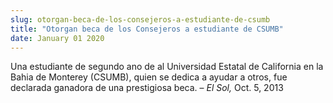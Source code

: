 ```yaml
---
slug: otorgan-beca-de-los-consejeros-a-estudiante-de-csumb
title: "Otorgan beca de los Consejeros a estudiante de CSUMB"
date: January 01 2020
---
```


<p>Una estudiante de segundo ano de al Universidad Estatal de California en la Bahia de Monterey (CSUMB), quien se dedica a ayudar a otros, fue declarada ganadora de una prestigiosa beca. – <em>El Sol,</em> Oct. 5, 2013
</p>
